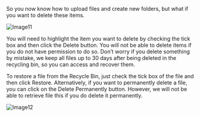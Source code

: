 So you now know how to upload files and create new folders, but what if you want to delete these items.

![Image11](https://github.com/richgukfast/docs.ukfast.co.uk/blob/master/source/fastdrive/files/Image11.png)

You will need to highlight the item you want to delete by checking the tick box and then click the Delete button. You will not be able to delete items if you do not have permission to do so. Don’t worry if you delete something by mistake, we keep all files up to 30 days after being deleted in the recycling bin, so you can access and recover them.

To restore a file from the Recycle Bin, just check the tick box of the file  and then click Restore. Alternatively, if you want to permanently delete a file, you can click on the Delete Permanently button. However, we will not be able to retrieve file this if you do delete it permanently.

![Image12](https://github.com/richgukfast/docs.ukfast.co.uk/blob/master/source/fastdrive/files/Image12.png)

